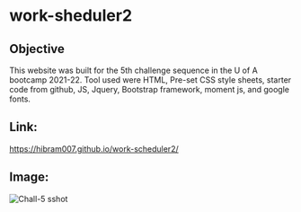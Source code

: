 # work-sheduler2

## Objective
This website was built for the 5th challenge sequence in the U of A bootcamp 2021-22.
Tool used were HTML, Pre-set CSS style sheets, starter code from github, JS, Jquery, Bootstrap framework, moment js, and google fonts.

## Link:
https://hibram007.github.io/work-scheduler2/

## Image:

![Chall-5 sshot](https://user-images.githubusercontent.com/87105978/133913517-b3848534-9f21-49fd-87dd-0470b36726c1.png)
